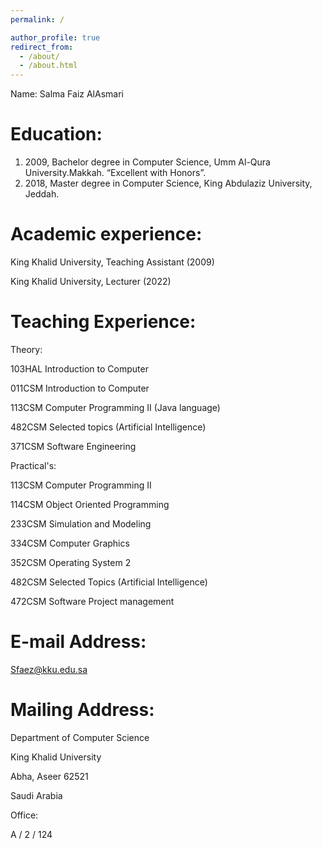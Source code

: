 ```yaml
---
permalink: /

author_profile: true
redirect_from: 
  - /about/
  - /about.html
---
```


Name: Salma Faiz AlAsmari


Education:
======
1. 2009, Bachelor degree in Computer Science, Umm Al-Qura University.Makkah. “Excellent with Honors”. 
2. 2018, Master degree in Computer Science, King Abdulaziz University, Jeddah.

Academic experience:
======

King Khalid University, Teaching Assistant (2009)

King Khalid University, Lecturer (2022)



Teaching Experience:
======

Theory:

103HAL Introduction to Computer

011CSM Introduction to Computer

113CSM Computer Programming II (Java language)

482CSM Selected topics (Artificial Intelligence)

371CSM Software Engineering

Practical's:

113CSM Computer Programming II

114CSM Object Oriented Programming

233CSM Simulation and Modeling

334CSM Computer Graphics

352CSM Operating System 2

482CSM Selected Topics (Artificial Intelligence)

472CSM Software Project management


E-mail Address:
======

Sfaez@kku.edu.sa

Mailing Address:
======

Department of Computer Science

King Khalid University

Abha, Aseer 62521

Saudi Arabia

Office: 

A / 2 / 124

